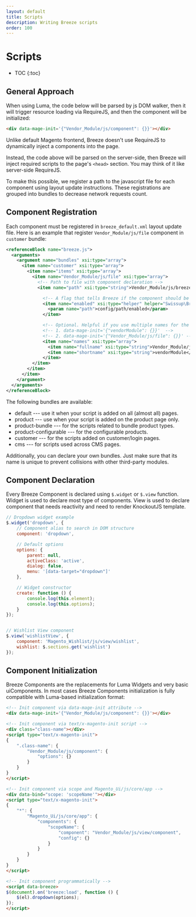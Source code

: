```yaml
---
layout: default
title: Scripts
description: Writing Breeze scripts
order: 100
---
```


# Scripts

* TOC
{:toc}

## General Approach

When using Luma, the code below will be parsed by js DOM walker,
then it will trigger resource loading via RequireJS, and then the component
will be initialized:

```html
<div data-mage-init='{"Vendor_Module/js/component": {}}'></div>
```

Unlike default Magento frontend, Breeze doesn't use RequireJS to dynamically
inject a components into the page.

Instead, the code above will be parsed on the server-side, then Breeze will
inject required scripts to the page's `<head>` section. You may think of it
like server-side RequireJS.

To make this possible, we register a path to the javascript file for each
component using layout update instructions. These registrations are grouped
into bundles to decrease network requests count.

## Component Registration

Each component must be registered in `breeze_default.xml` layout update file.
Here is an example that register `Vendor_Module/js/file` component in
`customer` bundle:

```xml
<referenceBlock name="breeze.js">
  <arguments>
    <argument name="bundles" xsi:type="array">
      <item name="customer" xsi:type="array">
        <item name="items" xsi:type="array">
          <item name="Vendor_Module/js/file" xsi:type="array">
            <!-- Path to file with component declaration -->
            <item name="path" xsi:type="string">Vendor_Module/js/breeze/file</item>

              <!-- A flag that tells Breeze if the component should be used (required when bundles are enabled) -->
              <item name="enabled" xsi:type="helper" helper="Swissup\Breeze\Helper\Config::isEnabled">
                <param name="path">config/path/enabled</param>
              </item>

              <!-- Optional. Helpful if you use multiple names for the same component -->
              <!-- 1. data-mage-init='{"vendorModule": {}}'  -->
              <!-- 2. data-mage-init='{"Vendor_Module/js/file": {}}' -->
              <item name="names" xsi:type="array">
                <item name="fullname" xsi:type="string">Vendor_Module/js/file</item>
                <item name="shortname" xsi:type="string">vendorModule</item>
              </item>
          </item>
        </item>
      </item>
    </argument>
  </arguments>
</referenceBlock>
```

The following bundles are available:

 -  default --- use it when your script is added on all (almost all) pages.
 -  product --- use when your script is added on the product page only.
 -  product-bundle --- for the scripts related to bundle product types.
 -  product-configurable --- for the configurable products.
 -  customer --- for the scripts added on customer/login pages.
 -  cms --- for scripts used across CMS pages.

Additionally, you can declare your own bundles. Just make sure that its name is
unique to prevent collisions with other third-party modules.

## Component Declaration

Every Breeze Component is declared using `$.widget` or `$.view` function. Widget
is used to declare most type of components. View is used to declare component
that needs reactivity and need to render KnockoutJS template.

```js
// Dropdown widget example
$.widget('dropdown', {
    // Component alias to search in DOM structure
    component: 'dropdown',

    // Default options
    options: {
        parent: null,
        activeClass: 'active',
        dialog: false,
        menu: '[data-target="dropdown"]'
    },

    // Widget constructor
    create: function () {
        console.log(this.element);
        console.log(this.options);
    }
});


// Wishlist View component
$.view('wishlistView', {
    component: 'Magento_Wishlist/js/view/wishlist',
    wishlist: $.sections.get('wishlist')
});
```

## Component Initialization

Breeze Components are the replacements for Luma Widgets and very basic
uiComponents. In most cases Breeze Components initialization is fully compatible
with Luma-based initialization format:

```html
<!-- Init component via data-mage-init attribute -->
<div data-mage-init='{"Vendor_Module/js/component": {}}'></div>

<!-- Init component via text/x-magento-init script -->
<div class="class-name"></div>
<script type="text/x-magento-init">
{
    ".class-name": {
        "Vendor_Module/js/component": {
            "options": {}
        }
    }
}
</script>

<!-- Init component via scope and Magento_Ui/js/core/app -->
<div data-bind="scope: 'scopeName'"></div>
<script type="text/x-magento-init">
{
    "*": {
        "Magento_Ui/js/core/app": {
            "components": {
                "scopeName": {
                    "component": "Vendor_Module/js/view/component",
                    "config": {}
                }
            }
        }
    }
}
</script>

<!-- Init component programmatically -->
<script data-breeze>
$(document).on('breeze:load', function () {
    $(el).dropdown(options);
});
</script>
```
